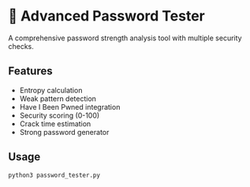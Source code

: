 # 🔐 Advanced Password Tester

A comprehensive password strength analysis tool with multiple security checks.

## Features
- Entropy calculation
- Weak pattern detection
- Have I Been Pwned integration
- Security scoring (0-100)
- Crack time estimation
- Strong password generator

## Usage
```bash
python3 password_tester.py
